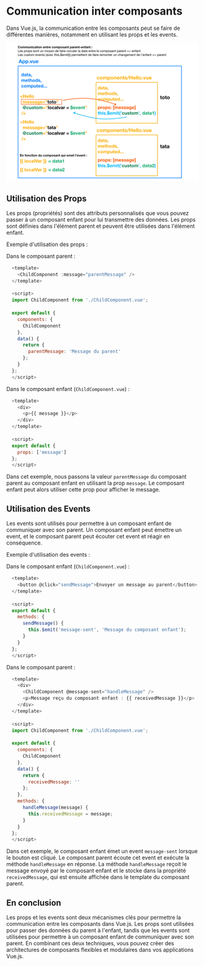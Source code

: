 # Communication inter composants

Dans Vue.js, la communication entre les composants peut se faire de différentes manières, notamment en utilisant les props et les events.

![Communication inter composants](./links/communication-inter-composants.png)

## Utilisation des Props

Les props (propriétés) sont des attributs personnalisés que vous pouvez passer à un composant enfant pour lui transmettre des données. Les props sont définies dans l'élément parent et peuvent être utilisées dans l'élément enfant.

Exemple d'utilisation des props :

Dans le composant parent :

```js
  <template>
    <ChildComponent :message="parentMessage" />
  </template>

  <script>
  import ChildComponent from './ChildComponent.vue';

  export default {
    components: {
      ChildComponent
    },
    data() {
      return {
        parentMessage: 'Message du parent'
      };
    }
  };
  </script>
```

Dans le composant enfant (`ChildComponent.vue`) :

```js
  <template>
    <div>
      <p>{{ message }}</p>
    </div>
  </template>

  <script>
  export default {
    props: ['message']
  };
  </script>
```

Dans cet exemple, nous passons la valeur `parentMessage` du composant parent au composant enfant en utilisant la prop `message`. Le composant enfant peut alors utiliser cette prop pour afficher le message.

## Utilisation des Events

Les events sont utilisés pour permettre à un composant enfant de communiquer avec son parent. Un composant enfant peut émettre un event, et le composant parent peut écouter cet event et réagir en conséquence.

Exemple d'utilisation des events :

Dans le composant enfant (`ChildComponent.vue`) :

```js
  <template>
    <button @click="sendMessage">Envoyer un message au parent</button>
  </template>

  <script>
  export default {
    methods: {
      sendMessage() {
        this.$emit('message-sent', 'Message du composant enfant');
      }
    }
  };
  </script>
```

Dans le composant parent :

```js
  <template>
    <div>
      <ChildComponent @message-sent="handleMessage" />
      <p>Message reçu du composant enfant : {{ receivedMessage }}</p>
    </div>
  </template>

  <script>
  import ChildComponent from './ChildComponent.vue';

  export default {
    components: {
      ChildComponent
    },
    data() {
      return {
        receivedMessage: ''
      };
    },
    methods: {
      handleMessage(message) {
        this.receivedMessage = message;
      }
    }
  };
  </script>
```

Dans cet exemple, le composant enfant émet un event `message-sent` lorsque le bouton est cliqué. Le composant parent écoute cet event et exécute la méthode `handleMessage` en réponse. La méthode `handleMessage` reçoit le message envoyé par le composant enfant et le stocke dans la propriété `receivedMessage`, qui est ensuite affichée dans le template du composant parent.

## En conclusion

Les props et les events sont deux mécanismes clés pour permettre la communication entre les composants dans Vue.js. Les props sont utilisées pour passer des données du parent à l'enfant, tandis que les events sont utilisées pour permettre à un composant enfant de communiquer avec son parent. En combinant ces deux techniques, vous pouvez créer des architectures de composants flexibles et modulaires dans vos applications Vue.js.
